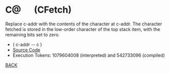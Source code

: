 # C@ &emsp; (CFetch)
Replace c-addr with the contents of the character at c-addr. The character fetched is stored in the low-order character of the top stack item, with the remaining bits set to zero.
* ( c-addr -- c )
* [Source Code](../words/core/CFetch.cs)
* Execution Tokens: 1079604008 (interpreted) and 542733096 (compiled)


[BACK](builtins.md#CFetch)
